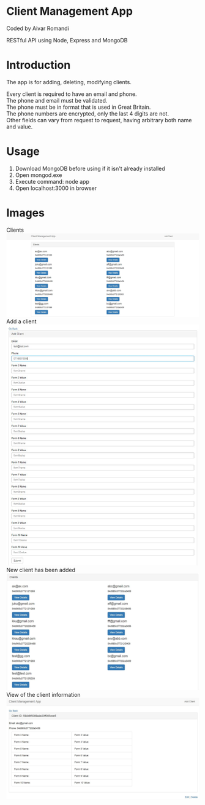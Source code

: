 
# Client Management App
Coded by Aivar Romandi

RESTful API using Node, Express and MongoDB

# Introduction
The app is for adding, deleting, modifying clients.

Every client is required to have an email and phone.  
The phone and email must be validated.  
The phone must be in format that is used in Great Britain.  
The phone numbers are encrypted, only the last 4 digits are not.  
Other fields can vary from request to request, having arbitrary both name and value.

# Usage
1. Download MongoDB before using if it isn't already installed
2. Open mongod.exe
3. Execute command: node app
4. Open localhost:3000 in browser

# Images
Clients 
![clients](https://github.com/aivarro/Client-Managing-App/blob/master/clients.jpg?raw=true "clients")  
Add a client  
![add client](https://github.com/aivarro/Client-Managing-App/blob/master/addclient.jpg?raw=true "add client")  
New client has been added
![added](https://raw.githubusercontent.com/aivarro/Client-Managing-App/master/added.JPG "added")  
View of the client information
![view client](https://github.com/aivarro/Client-Managing-App/blob/master/viewclient.JPG?raw=true "view client")
